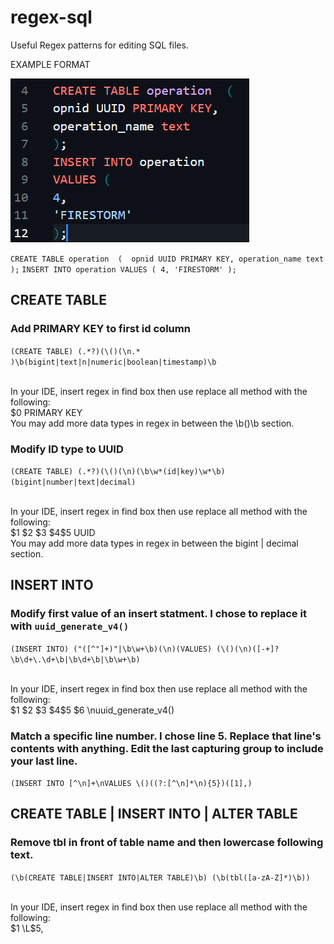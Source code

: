 # regex-sql
Useful Regex patterns for editing SQL files.

EXAMPLE FORMAT 

![Image](example_format.png)

``
CREATE TABLE operation  ( 
opnid UUID PRIMARY KEY,
operation_name text
);
``
``
INSERT INTO operation
VALUES (
4,
'FIRESTORM'
);
``

## CREATE TABLE
### Add PRIMARY KEY to first id column

``(CREATE TABLE) (.*?)(\()(\n.* )\b(bigint|text|n|numeric|boolean|timestamp)\b``

<br/>
In your IDE, insert regex in find box then use replace all method with the following:
<br/>
$0 PRIMARY KEY
<br/>
You may add more data types in regex in between the \b()\b section. 


### Modify ID type to UUID 

``(CREATE TABLE) (.*?)(\()(\n)(\b\w*(id|key)\w*\b) (bigint|number|text|decimal)``

<br/>
In your IDE, insert regex in find box then use replace all method with the following:
<br/>
$1 $2 $3 $4$5 UUID
<br/>
You may add more data types in regex in between the bigint | decimal section. 



## INSERT INTO 
### Modify first value of an insert statment. I chose to replace it with ``uuid_generate_v4()``

``(INSERT INTO) ("([^"]+)"|\b\w+\b)(\n)(VALUES) (\()(\n)([-+]?\b\d+\.\d+\b|\b\d+\b|\b\w+\b)``

<br/>
In your IDE, insert regex in find box then use replace all method with the following:
<br/>
$1 $2 $3 $4$5 $6 \nuuid_generate_v4()
<br/>

### Match a specific line number. I chose line 5. Replace that line's contents with anything. Edit the last capturing group to include your last line.

``(INSERT INTO [^\n]+\nVALUES \()((?:[^\n]*\n){5})([1],)``
<br/>

## CREATE TABLE | INSERT INTO | ALTER TABLE
### Remove tbl in front of table name and then lowercase following text.

``(\b(CREATE TABLE|INSERT INTO|ALTER TABLE)\b) (\b(tbl([a-zA-Z]*)\b))``

<br/>
In your IDE, insert regex in find box then use replace all method with the following:
<br/>
$1 \L$5,
<br/>

